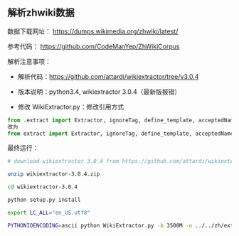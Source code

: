## 解析zhwiki数据

数据下载网址：
https://dumps.wikimedia.org/zhwiki/latest/

参考代码：
https://github.com/CodeManYep/ZhWikiCorpus

解析注意事项：

- 解析代码：https://github.com/attardi/wikiextractor/tree/v3.0.4

- 版本说明：python3.4,  wikiextractor 3.0.4（最新版报错）

- 修改 WikiExtractor.py：修改引用方式

``` Python
from .extract import Extractor, ignoreTag, define_template, acceptedNamespaces
改为
from extract import Extractor, ignoreTag, define_template, acceptedNamespaces
```

最终运行：
```Bash
# download wikiextractor 3.0.4 from https://github.com/attardi/wikiextractor/tree/v3.0.4

unzip wikiextractor-3.0.4.zip

cd wikiextractor-3.0.4

python setup.py install

export LC_ALL="en_US.utf8"

PYTHONIOENCODING=ascii python WikiExtractor.py -b 3500M -o ../../zh/extracted ../../zh/zhwiki-latest-pages-articles.xml
```